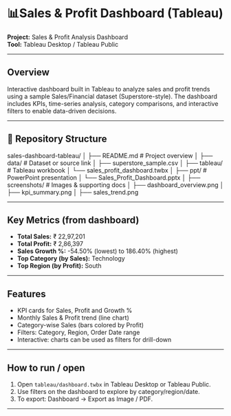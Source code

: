 # 📊Sales & Profit Dashboard (Tableau)

**Project:** Sales & Profit Analysis Dashboard  
**Tool:** Tableau Desktop / Tableau Public 

---

## Overview
Interactive dashboard built in Tableau to analyze sales and profit trends using a sample Sales/Financial dataset (Superstore-style). The dashboard includes KPIs, time-series analysis, category comparisons, and interactive filters to enable data-driven decisions.

---
## 📂 Repository Structure
sales-dashboard-tableau/
│
├── README.md                   # Project overview
│
├── data/                        # Dataset or source link
│   ├── superstore_sample.csv
│
├── tableau/                     # Tableau workbook
│   └── sales_profit_dashboard.twbx
│
├── ppt/                         # PowerPoint presentation
│   └── Sales_Profit_Dashboard.pptx
│
├── screenshots/                        # Images & supporting docs
│   ├── dashboard_overview.png
│   ├── kpi_summary.png
│   ├── sales_trend.png


---

## Key Metrics (from dashboard)
- **Total Sales:** ₹ 22,97,201  
- **Total Profit:** ₹ 2,86,397  
- **Sales Growth %:** -54.50% (lowest) to 186.40% (highest)  
- **Top Category (by Sales):** Technology  
- **Top Region (by Profit):** South

---

## Features
- KPI cards for Sales, Profit and Growth %  
- Monthly Sales & Profit trend (line chart)  
- Category-wise Sales (bars colored by Profit)  
- Filters: Category, Region, Order Date range  
- Interactive: charts can be used as filters for drill-down

---

## How to run / open
1. Open `tableau/dashboard.twbx` in Tableau Desktop or Tableau Public.  
2. Use filters on the dashboard to explore by category/region/date.  
3. To export: Dashboard → Export as Image / PDF.

---

